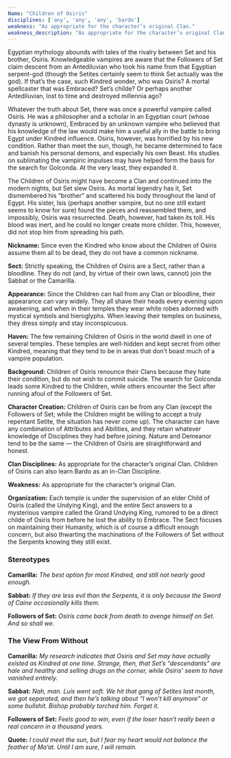 ```yaml
---
Name: "Children of Osiris"
disciplines: ['any', 'any', 'any', 'bardo']
weakness: "As appropriate for the character’s original Clan."
weakness_description: "As appropriate for the character’s original Clan."
---
```


<p>Egyptian mythology abounds with tales of the rivalry between Set and his brother, Osiris. Knowledgeable vampires are aware that the Followers of Set claim descent from an Antediluvian who took his name from that Egyptian serpent-god (though the Setites certainly seem to think Set actually was the god). If that’s the case, such Kindred wonder, who was Osiris? A mortal spellcaster that was Embraced? Set’s childe? Or perhaps another Antediluvian, lost to time and destroyed millennia ago?</p><p>Whatever the truth about Set, there was once a powerful vampire called Osiris. He was a philosopher and a scholar in an Egyptian court (whose dynasty is unknown), Embraced by an unknown vampire who believed that his knowledge of the law would make him a useful ally in the battle to bring Egypt under Kindred influence. Osiris, however, was horrified by his new condition. Rather than meet the sun, though, he became determined to face and banish his personal demons, and especially his own Beast. His studies on sublimating the vampiric impulses may have helped form the basis for the search for Golconda. At the very least, they expanded it.</p><p>The Children of Osiris might have become a Clan and continued into the modern nights, but Set slew Osiris. As mortal legendry has it, Set dismembered his “brother” and scattered his body throughout the land of Egypt. His sister, Isis (perhaps another vampire, but no one still extant seems to know for sure) found the pieces and reassembled them, and impossibly, Osiris was resurrected. Death, however, had taken its toll. His blood was inert, and he could no longer create more childer. This, however, did not stop him from spreading his path.</p><p><b>Nickname:</b> Since even the Kindred who know about the Children of Osiris assume them all to be dead, they do not have a common nickname.</p><p><b>Sect:</b> Strictly speaking, the Children of Osiris are a Sect, rather than a bloodline. They do not (and, by virtue of their own laws, cannot) join the Sabbat or the Camarilla.</p><p><b>Appearance:</b> Since the Children can hail from any Clan or bloodline, their appearance can vary widely. They all shave their heads every evening upon awakening, and when in their temples they wear white robes adorned with mystical symbols and hieroglyphs. When leaving their temples on business, they dress simply and stay inconspicuous.</p><p><b>Haven:</b> The few remaining Children of Osiris in the world dwell in one of several temples. These temples are well-hidden and kept secret from other Kindred, meaning that they tend to be in areas that don’t boast much of a vampire population.</p><p><b>Background:</b> Children of Osiris renounce their Clans because they hate their condition, but do not wish to commit suicide. The search for Golconda leads some Kindred to the Children, while others encounter the Sect after running afoul of the Followers of Set.</p><p><b>Character Creation:</b> Children of Osiris can be from any Clan (except the Followers of Set; while the Children might be willing to accept a truly repentant Setite, the situation has never come up). The character can have any combination of Attributes and Abilities, and they retain whatever knowledge of Disciplines they had before joining. Nature and Demeanor tend to be the same — the Children of Osiris are straightforward and honest.</p><p><b>Clan Disciplines:</b> As appropriate for the character’s original Clan. Children of Osiris can also learn Bardo as an in-Clan Discipline.</p><p><b>Weakness:</b> As appropriate for the character’s original Clan.</p><p><b>Organization:</b> Each temple is under the supervision of an elder Child of Osiris (called the Undying King), and the entire Sect answers to a mysterious vampire called the Grand Undying King, rumored to be a direct childe of Osiris from before he lost the ability to Embrace. The Sect focuses on maintaining their Humanity, which is of course a difficult enough concern, but also thwarting the machinations of the Followers of Set without the Serpents knowing they still exist.</p><div class=ttlStereo><h3>Stereotypes</h3><p><b>Camarilla:</b> <i>The best option for most Kindred, and still not nearly good enough.</i></p><p><b>Sabbat:</b> <i>If they are less evil than the Serpents, it is only because the Sword of Caine occasionally kills them.</i></p><p><b>Followers of Set:</b> <i>Osiris came back from death to avenge himself on Set. And so shall we.</i></p></div><div class=ttlStereo><h3>The View From Without</h3><p><b>Camarilla:</b> <i>My research indicates that Osiris and Set may have actually existed as Kindred at one time. Strange, then, that Set’s “descendants” are hale and healthy and selling drugs on the corner, while Osiris’ seem to have vanished entirely.</i></p><p><b>Sabbat:</b> <i>Nah, man. Luis went soft. We hit that gang of Setites last month, we got separated, and then he’s talking about “I won’t kill anymore” or some bullshit. Bishop probably torched him. Forget it.</i></p><p><b>Followers of Set:</b> <i>Feels good to win, even if the loser hasn’t really been a real concern in a thousand years.</i></p></div><p class=ttlQuote><b>Quote:</b> <i>I could meet the sun, but I fear my heart would not balance the feather of Ma’at. Until I am sure, I will remain.</i></p>